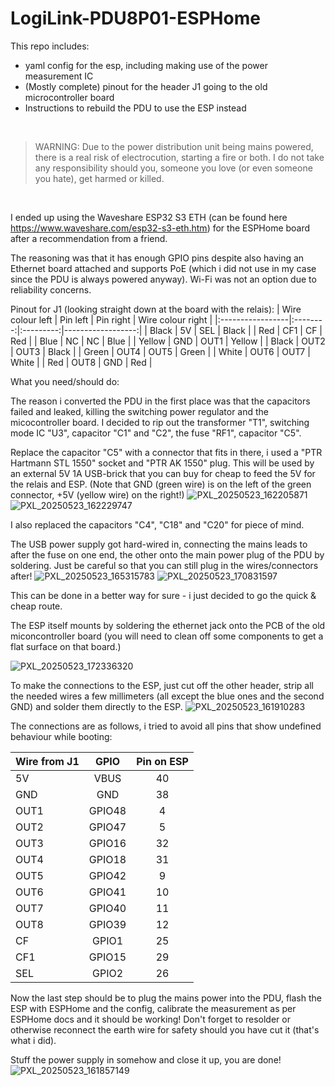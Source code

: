 # LogiLink-PDU8P01-ESPHome

This repo includes:
- yaml config for the esp, including making use of the power measurement IC
- (Mostly complete) pinout for the header J1 going to the old microcontroller board
- Instructions to rebuild the PDU to use the ESP instead

&nbsp;
&nbsp;

> WARNING: Due to the power distribution unit being mains powered, there is a real risk of electrocution, starting a fire or both.
> I do not take any responsibility should you, someone you love (or even someone you hate), get harmed or killed.

&nbsp;
&nbsp;

I ended up using the Waveshare ESP32 S3 ETH (can be found here https://www.waveshare.com/esp32-s3-eth.htm) for the ESPHome board after a recommendation from a friend.

The reasoning was that it has enough GPIO pins despite also having an Ethernet board attached and supports PoE (which i did not use in my case since the PDU is always powered anyway).
Wi-Fi was not an option due to reliability concerns.

Pinout for J1 (looking straight down at the board with the relais):
| Wire colour left | Pin left | Pin right | Wire colour right |
|:-----------------|:--------:|:---------:|------------------:|
| Black            | 5V       | SEL       | Black             |
| Red              | CF1      | CF        | Red               |
| Blue             | NC       | NC        | Blue              |
| Yellow           | GND      | OUT1      | Yellow            |
| Black            | OUT2     | OUT3      | Black             |
| Green            | OUT4     | OUT5      | Green             |
| White            | OUT6     | OUT7      | White             |
| Red              | OUT8     | GND       | Red               |

What you need/should do:

The reason i converted the PDU in the first place was that the capacitors failed and leaked, killing the switching power regulator and the micocontroller board.
I decided to rip out the transformer "T1", switching mode IC "U3", capacitor "C1" and "C2", the fuse "RF1", capacitor "C5".

Replace the capacitor "C5" with a connector that fits in there, i used a "PTR Hartmann STL 1550" socket and "PTR AK 1550" plug. This will be used by an external 5V 1A USB-brick that you can buy for cheap to feed the 5V for the relais and ESP. (Note that GND (green wire) is on the left of the green connector, +5V (yellow wire) on the right!)
![PXL_20250523_162205871](https://github.com/user-attachments/assets/8cd2f4d9-82ca-4861-b06a-df60ad64fd64)
![PXL_20250523_162229747](https://github.com/user-attachments/assets/d526e1c2-7777-441b-a3e9-53bd97c6b3eb)


I also replaced the capacitors "C4", "C18" and "C20" for piece of mind.

The USB power supply got hard-wired in, connecting the mains leads to after the fuse on one end, the other onto the main power plug of the PDU by soldering. Just be careful so that you can still plug in the wires/connectors after!
![PXL_20250523_165315783](https://github.com/user-attachments/assets/c4e8a836-e959-495a-bdb3-458c0cec52ff) ![PXL_20250523_170831597](https://github.com/user-attachments/assets/1e4013c5-33ee-4d42-b932-bee28d130b12)

This can be done in a better way for sure - i just decided to go the quick & cheap route.

The ESP itself mounts by soldering the ethernet jack onto the PCB of the old miconcontroller board (you will need to clean off some components to get a flat surface on that board.)

![PXL_20250523_172336320](https://github.com/user-attachments/assets/3ebf7a04-6003-4000-89b9-3d43c1884ff8)


To make the connections to the ESP, just cut off the other header, strip all the needed wires a few millimeters (all except the blue ones and the second GND) and solder them directly to the ESP.
![PXL_20250523_161910283](https://github.com/user-attachments/assets/63f6bed2-6ca6-44d4-952d-8b76138f27d5)

The connections are as follows, i tried to avoid all pins that show undefined behaviour while booting:

| Wire from J1 | GPIO | Pin on ESP |
|:-----------------|:--------:|:---------:|
| 5V            | VBUS       | 40       |
| GND              | GND      | 38        |
| OUT1             | GPIO48       | 4        |
| OUT2           | GPIO47      | 5      |
| OUT3            | GPIO16     | 32      |
| OUT4            | GPIO18     | 31      |
| OUT5            | GPIO42     | 9      |
| OUT6              | GPIO41     | 10       |
| OUT7              | GPIO40     | 11       |
| OUT8              | GPIO39     | 12       |
| CF              | GPIO1     | 25       |
| CF1              | GPIO15     | 29       |
| SEL              | GPIO2     | 26       |

Now the last step should be to plug the mains power into the PDU, flash the ESP with ESPHome and the config, calibrate the measurement as per ESPHome docs and it should be working!
Don't forget to resolder or otherwise reconnect the earth wire for safety should you have cut it (that's what i did).

Stuff the power supply in somehow and close it up, you are done!
![PXL_20250523_161857149](https://github.com/user-attachments/assets/76e7210d-e533-45a0-b6f8-cc6758daa4fc)
